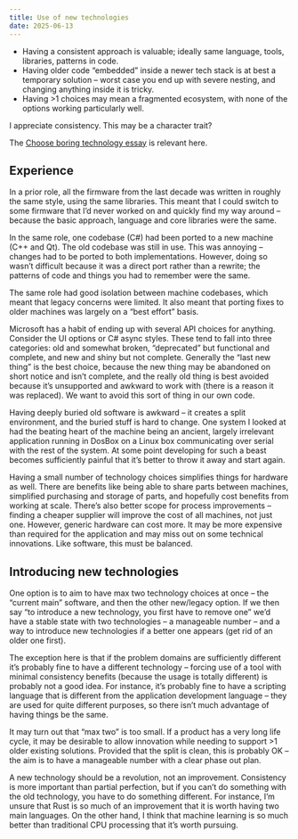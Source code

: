 ```yaml
---
title: Use of new technologies
date: 2025-06-13
---
```


- Having a consistent approach is valuable; ideally same language, tools, libraries, patterns in code.
- Having older code “embedded” inside a newer tech stack is at best a temporary solution – worst case you end up with severe nesting, and changing anything inside it is tricky.
- Having >1 choices may mean a fragmented ecosystem, with none of the options working particularly well.

I appreciate consistency. This may be a character trait?

The [Choose boring technology essay](https://mcfunley.com/choose-boring-technology) is relevant here.

## Experience

In a prior role, all the firmware from the last decade was written in roughly the same style, using the same libraries. This meant that I could switch to some firmware that I’d never worked on and quickly find my way around – because the basic approach, language and core libraries were the same.

In the same role, one codebase (C#) had been ported to a new machine (C++ and Qt). The old codebase was still in use. This was annoying – changes had to be ported to both implementations. However, doing so wasn’t difficult because it was a direct port rather than a rewrite; the patterns of code and things you had to remember were the same.

The same role had good isolation between machine codebases, which meant that legacy concerns were limited. It also meant that porting fixes to older machines was largely on a “best effort” basis.

Microsoft has a habit of ending up with several API choices for anything. Consider the UI options or C# async styles. These tend to fall into three categories: old and somewhat broken, “deprecated” but functional and complete, and new and shiny but not complete. Generally the “last new thing” is the best choice, because the new thing may be abandoned on short notice and isn’t complete, and the really old thing is best avoided because it’s unsupported and awkward to work with (there is a reason it was replaced). We want to avoid this sort of thing in our own code.

Having deeply buried old software is awkward – it creates a split environment, and the buried stuff is hard to change. One system I looked at had the beating heart of the machine being an ancient, largely irrelevant application running in DosBox on a Linux box communicating over serial with the rest of the system. At some point developing for such a beast becomes sufficiently painful that it’s better to throw it away and start again.

Having a small number of technology choices simplifies things for hardware as well. There are benefits like being able to share parts between machines, simplified purchasing and storage of parts, and hopefully cost benefits from working at scale. There’s also better scope for process improvements – finding a cheaper supplier will improve the cost of all machines, not just one. However, generic hardware can cost more. It may be more expensive than required for the application and may miss out on some technical innovations. Like software, this must be balanced.

## Introducing new technologies

One option is to aim to have max two technology choices at once – the “current main” software, and then the other new/legacy option. If we then say “to introduce a new technology, you first have to remove one” we’d have a stable state with two technologies – a manageable number – and a way to introduce new technologies if a better one appears (get rid of an older one first).

The exception here is that if the problem domains are sufficiently different it’s probably fine to have a different technology – forcing use of a tool with minimal consistency benefits (because the usage is totally different) is probably not a good idea. For instance, it’s probably fine to have a scripting language that is different from the application development language – they are used for quite different purposes, so there isn’t much advantage of having things be the same.

It may turn out that “max two” is too small. If a product has a very long life cycle, it may be desirable to allow innovation while needing to support >1 older existing solutions. Provided that the split is clean, this is probably OK – the aim is to have a manageable number with a clear phase out plan.

A new technology should be a revolution, not an improvement. Consistency is more important than partial perfection, but if you can’t do something with the old technology, you have to do something different. For instance, I’m unsure that Rust is so much of an improvement that it is worth having two main languages. On the other hand, I think that machine learning is so much better than traditional CPU processing that it’s worth pursuing.

